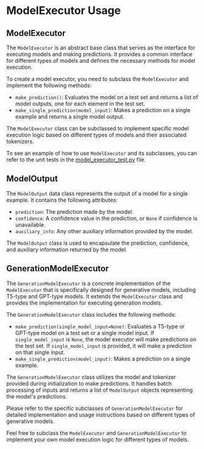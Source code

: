 # ModelExecutor Usage

## ModelExecutor

The `ModelExecutor` is an abstract base class that serves as the interface for
executing models and making predictions. It provides a common interface for
different types of models and defines the necessary methods for model execution.

To create a model executor, you need to subclass the `ModelExecutor` and
implement the following methods:

- `make_prediction()`: Evaluates the model on a test set and returns a list of
model outputs, one for each element in the test set.
- `make_single_prediction(model_input)`: Makes a prediction on a single example
and returns a single model output.

The `ModelExecutor` class can be subclassed to implement specific model
execution logic based on different types of models and their associated
tokenizers.

To see an example of how to use `ModelExecutor` and its subclasses, you can
refer to the unit tests in the
[model_executor_test.py](../../tests/model_executor_test.py) file.

## ModelOutput

The `ModelOutput` data class represents the output of a model for a single
example. It contains the following attributes:

- `prediction`: The prediction made by the model.
- `confidence`: A confidence
value in the prediction, or `None` if confidence is unavailable.
- `auxiliary_info`: Any other auxiliary information provided by the model.

The `ModelOutput` class is used to encapsulate the prediction, confidence, and
auxiliary information returned by the model.

## GenerationModelExecutor

The `GenerationModelExecutor` is a concrete implementation of the
`ModelExecutor` that is specifically designed for generative models, including
T5-type and GPT-type models. It extends the `ModelExecutor` class and provides
the implementation for executing generation models.

The `GenerationModelExecutor` class includes the following methods:

- `make_prediction(single_model_input=None)`: Evaluates a T5-type or GPT-type
model on a test set or a single model input. If `single_model_input` is `None`,
the model executor will make predictions on the test set. If
`single_model_input` is provided, it will make a prediction on that single
input.
- `make_single_prediction(model_input)`: Makes a prediction on a single
example.

The `GenerationModelExecutor` class utilizes the model and tokenizer provided
during initialization to make predictions. It handles batch processing of inputs
and returns a list of `ModelOutput` objects representing the model's
predictions.

Please refer to the specific subclasses of `GenerationModelExecutor` for
detailed implementation and usage instructions based on different types of
generative models.

Feel free to subclass the `ModelExecutor` and `GenerationModelExecutor` to
implement your own model execution logic for different types of models.
